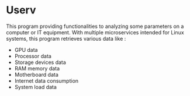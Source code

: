 # Userv

This program providing functionalities to analyzing some parameters on a
computer or IT equipment. With multiple microservices intended for Linux
systems, this program retrieves various data like :

* GPU data
* Processor data
* Storage devices data
* RAM memory data
* Motherboard data
* Internet data consumption
* System load data
